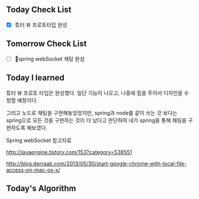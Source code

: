 ## Today Check List

- [x] 튜터 뷰 프로토타입 완성

## Tomorrow Check List

- [ ] spring webSocket 채팅 완성

## Today I learned

튜터 뷰 프로토 타입은 완성했다. 일단 기능이 나오고, 나중에 힘을 주어서 디자인을 수정할 예정이다.

그리고 노드로 채팅을 구현해놓았었지만, spring과 node를 같이 쓰는 것 보다는 spring으로 모든 것을 구현하는 것이 더 났다고 판단하여 내가 spring을 통해 채팅을 구현하도록 해보겠다.

Spring webSocket 참고자료

http://javaengine.tistory.com/153?category=538551



http://blog.derraab.com/2013/05/30/start-google-chrome-with-local-file-access-on-mac-os-x/

## Today's Algorithm

